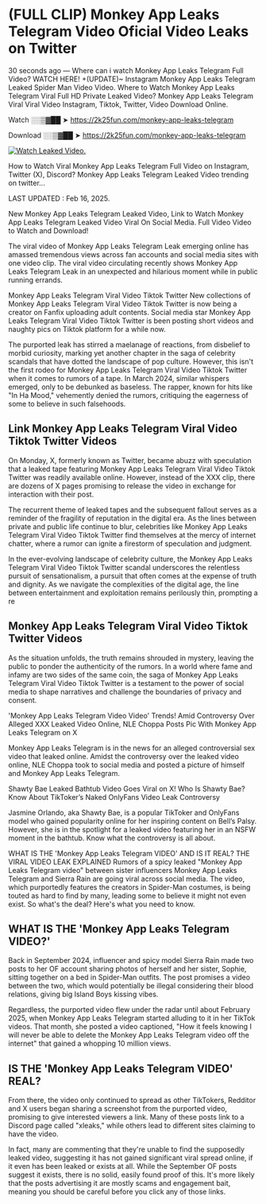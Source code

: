 # (FULL CLIP) Monkey App Leaks Telegram Video Oficial Video Leaks on Twitter

30 seconds ago — Where can i watch Monkey App Leaks Telegram Full Video? WATCH HERE! +(UPDATE)~ Instagram Monkey App Leaks Telegram Leaked Spider Man Video Video. Where to Watch Monkey App Leaks Telegram Viral Full HD Private Leaked Video? Monkey App Leaks Telegram Viral Viral Video Instagram, Tiktok, Twitter, Video Download Online.

Watch ░░▒▓██ ➤ https://2k25fun.com/monkey-app-leaks-telegram

Download ░░▒▓██ ➤ https://2k25fun.com/monkey-app-leaks-telegram

[![Watch Leaked Video.](https://miro.medium.com/v2/resize:fit:828/format:webp/1*cilzJN44JGOrTw9NJCrNHA.gif "Watch Leaked Video")](https://2k25fun.com/monkey-app-leaks-telegram)

How to Watch Viral Monkey App Leaks Telegram Full Video on Instagram, Twitter (X), Discord? Monkey App Leaks Telegram Leaked Video trending on twitter...

LAST UPDATED : Feb 16, 2025.

New Monkey App Leaks Telegram Leaked Video, Link to Watch Monkey App Leaks Telegram Leaked Video Viral On Social Media. Full Video Video to Watch and Download!

The viral video of Monkey App Leaks Telegram Leak emerging online has amassed tremendous views across fan accounts and social media sites with one video clip. The viral video circulating recently shows Monkey App Leaks Telegram Leak in an unexpected and hilarious moment while in public running errands.

Monkey App Leaks Telegram Viral Video Tiktok Twitter New collections of Monkey App Leaks Telegram Viral Video Tiktok Twitter is now being a creator on Fanfix uploading adult contents. Social media star Monkey App Leaks Telegram Viral Video Tiktok Twitter is been posting short videos and naughty pics on Tiktok platform for a while now.

The purported leak has stirred a maelanage of reactions, from disbelief to morbid curiosity, marking yet another chapter in the saga of celebrity scandals that have dotted the landscape of pop culture. However, this isn't the first rodeo for Monkey App Leaks Telegram Viral Video Tiktok Twitter when it comes to rumors of a tape. In March 2024, similar whispers emerged, only to be debunked as baseless. The rapper, known for hits like "In Ha Mood," vehemently denied the rumors, critiquing the eagerness of some to believe in such falsehoods.

## Link Monkey App Leaks Telegram Viral Video Tiktok Twitter Videos

On Monday, X, formerly known as Twitter, became abuzz with speculation that a leaked tape featuring Monkey App Leaks Telegram Viral Video Tiktok Twitter was readily available online. However, instead of the XXX clip, there are dozens of X pages promising to release the video in exchange for interaction with their post.

The recurrent theme of leaked tapes and the subsequent fallout serves as a reminder of the fragility of reputation in the digital era. As the lines between private and public life continue to blur, celebrities like Monkey App Leaks Telegram Viral Video Tiktok Twitter find themselves at the mercy of internet chatter, where a rumor can ignite a firestorm of speculation and judgment.

In the ever-evolving landscape of celebrity culture, the Monkey App Leaks Telegram Viral Video Tiktok Twitter scandal underscores the relentless pursuit of sensationalism, a pursuit that often comes at the expense of truth and dignity. As we navigate the complexities of the digital age, the line between entertainment and exploitation remains perilously thin, prompting a re

##  Monkey App Leaks Telegram Viral Video Tiktok Twitter Videos

As the situation unfolds, the truth remains shrouded in mystery, leaving the public to ponder the authenticity of the rumors. In a world where fame and infamy are two sides of the same coin, the saga of Monkey App Leaks Telegram Viral Video Tiktok Twitter is a testament to the power of social media to shape narratives and challenge the boundaries of privacy and consent.

'Monkey App Leaks Telegram Video Video' Trends! Amid Controversy Over Alleged XXX Leaked Video Online, NLE Choppa Posts Pic With Monkey App Leaks Telegram on X

Monkey App Leaks Telegram is in the news for an alleged controversial sex video that leaked online. Amidst the controversy over the leaked video online, NLE Choppa took to social media and posted a picture of himself and Monkey App Leaks Telegram.

Shawty Bae Leaked Bathtub Video Goes Viral on X! Who Is Shawty Bae? Know About TikToker’s Naked OnlyFans Video Leak Controversy

Jasmine Orlando, aka Shawty Bae, is a popular TikToker and OnlyFans model who gained popularity online for her inspiring content on Bell’s Palsy. However, she is in the spotlight for a leaked video featuring her in an NSFW moment in the bathtub. Know what the controversy is all about.

WHAT IS THE 'Monkey App Leaks Telegram VIDEO' AND IS IT REAL? THE VIRAL VIDEO LEAK EXPLAINED Rumors of a spicy leaked "Monkey App Leaks Telegram video" between sister influencers Monkey App Leaks Telegram and Sierra Rain are going viral across social media. The video, which purportedly features the creators in Spider-Man costumes, is being touted as hard to find by many, leading some to believe it might not even exist. So what's the deal? Here's what you need to know.

## WHAT IS THE 'Monkey App Leaks Telegram VIDEO?'

Back in September 2024, influencer and spicy model Sierra Rain made two posts to her OF account sharing photos of herself and her sister, Sophie, sitting together on a bed in Spider-Man outfits. The post promises a video between the two, which would potentially be illegal considering their blood relations, giving big Island Boys kissing vibes.

Regardless, the purported video flew under the radar until about February 2025, when Monkey App Leaks Telegram started alluding to it in her TikTok videos. That month, she posted a video captioned, "How it feels knowing I will never be able to delete the Monkey App Leaks Telegram video off the internet" that gained a whopping 10 million views.

## IS THE 'Monkey App Leaks Telegram VIDEO' REAL?

From there, the video only continued to spread as other TikTokers, Redditor and X users began sharing a screenshot from the purported video, promising to give interested viewers a link. Many of these posts link to a Discord page called "xleaks," while others lead to different sites claiming to have the video.

In fact, many are commenting that they're unable to find the supposedly leaked video, suggesting it has not gained significant viral spread online, if it even has been leaked or exists at all. While the September OF posts suggest it exists, there is no solid, easily found proof of this. It's more likely that the posts advertising it are mostly scams and engagement bait, meaning you should be careful before you click any of those links.